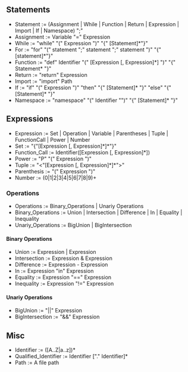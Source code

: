 ## Statements
- Statement := (Assignment | While | Function | Return | Expression | Import | If | Namespace) ";"
- Assignment := Variable "=" Expression
- While := "while" "(" Expression ")" "{" [Statement]*"}"
- For := "for" "(" statement ";" statement ";" statement ")" "{" [statement]*"}"
- Function := "def" Identifier "(" [Expression \[, Expression\]\*] ")" "{" Statement* "}"
- Return := "return" Expression
- Import := "import" Path
- If := "if" "(" Expression ")" "then" "{" [Statement]* "}" "else" "{" [Statement]* "}"
- Namespace := "namespace" "(" Identifier "")" "{" [Statement]* "}"

## Expressions
- Expression := Set | Operation | Variable | Parentheses | Tuple | FunctionCall | Power | Number
- Set := "{"[Expression \[, Expression\]\*]*"}"
- Function_Call := Identifier([Expression \[, Expression\]\*])
- Power := "P" "(" Expression ")"
- Tuple := "<"[Expression \[, Expression\]\*]*">"
- Parenthesis := "(" Expression ")"
- Number := (0|1|2|3|4|5|6|7|8|9)+

### Operations
- Operations := Binary_Operations | Unariy Operations
- Binary_Operations := Union | Intersection | Difference | In | Equality | Inequality
- Unariy_Operations := BigUnion | BigIntersection

#### Binary Operations

- Union := Expression | Expression
- Intersection := Expression & Expression
- Difference := Expression - Expression
- In := Expression "in" Expression
- Equality := Expression "==" Expression
- Inequality := Expression "!=" Expression

#### Unariy Operations
- BigUnion := "||" Expression
- BigIntersection := "&&" Expression

## Misc
- Identifier := ([A..Z|a..z])*
- Qualified_Identifier := Identifier ["." Identifier]*
- Path := A file path
